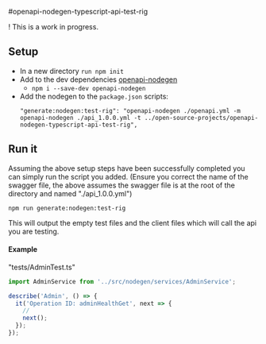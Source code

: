 #openapi-nodegen-typescript-api-test-rig

! This is a work in progress.

## Setup
- In a new directory `run npm init`
- Add to the dev dependencies [openapi-nodegen](https://www.npmjs.com/package/openapi-nodegen)
  - `npm i --save-dev openapi-nodegen`
- Add the nodegen to the `package.json` scripts:
  ```
  "generate:nodegen:test-rig": "openapi-nodegen ./openapi.yml -m openapi-nodegen ./api_1.0.0.yml -t ../open-source-projects/openapi-nodegen-typescript-api-test-rig",
  ```

## Run it
Assuming the above setup steps have been successfully completed you can simply run the script you added.
 (Ensure you correct the name of the swagger file, the above assumes the swagger file is at the root of the directory and named "./api_1.0.0.yml")
```
npm run generate:nodegen:test-rig
```

This will output the empty test files and the client files which will call the api you are testing.

#### Example
"tests/AdminTest.ts"
```typescript
import AdminService from '../src/nodegen/services/AdminService';

describe('Admin', () => {
  it('Operation ID: adminHealthGet', next => {
    //
    next();
  });
});
```

